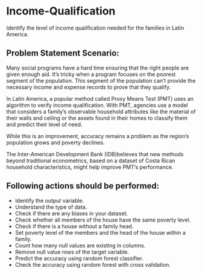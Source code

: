# Income-Qualification

Identify the level of income qualification needed for the families in Latin America.

## Problem Statement Scenario:
Many social programs have a hard time ensuring that the right people are given enough aid. It’s tricky when a program focuses on the poorest segment of the population. This segment of the population can’t provide the necessary income and expense records to prove that they qualify.

In Latin America, a popular method called Proxy Means Test (PMT) uses an algorithm to verify income qualification. With PMT, agencies use a model that considers a family’s observable household attributes like the material of their walls and ceiling or the assets found in their homes to
classify them and predict their level of need.

While this is an improvement, accuracy remains a problem as the region’s population grows and poverty declines.

The Inter-American Development Bank (IDB)believes that new methods beyond traditional econometrics, based on a dataset of Costa Rican household characteristics, might help improve PMT’s performance.
## Following actions should be performed:

- Identify the output variable.
- Understand the type of data.
- Check if there are any biases in your dataset.
- Check whether all members of the house have the same poverty level.
- Check if there is a house without a family head.
- Set poverty level of the members and the head of the house within a family.
- Count how many null values are existing in columns.
- Remove null value rows of the target variable.
- Predict the accuracy using random forest classifier.
- Check the accuracy using random forest with cross validation.
